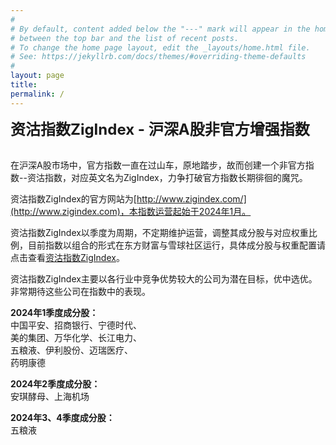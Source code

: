 ```yaml
---
#
# By default, content added below the "---" mark will appear in the home page
# between the top bar and the list of recent posts.
# To change the home page layout, edit the _layouts/home.html file.
# See: https://jekyllrb.com/docs/themes/#overriding-theme-defaults
#
layout: page
title: 
permalink: /
---
```


**<font size=5>资沽指数ZigIndex - 沪深A股非官方增强指数</font>**<br><br>

在沪深A股市场中，官方指数一直在过山车，原地踏步，故而创建一个非官方指数--资沽指数，对应英文名为ZigIndex，力争打破官方指数长期徘徊的魔咒。<br>

资沽指数ZigIndex的官方网站为[http://www.zigindex.com/](http://www.zigindex.com)，本指数运营起始于2024年1月。<br>

资沽指数ZigIndex以季度为周期，不定期维护运营，调整其成分股与对应权重比例，目前指数以组合的形式在东方财富与雪球社区运行，具体成分股与权重配置请点击查看[资沽指数ZigIndex](https://groupwap.eastmoney.com/group/simulation/info.html?zh=240170300000076403)。<br>

资沽指数ZigIndex主要以各行业中竞争优势较大的公司为潜在目标，优中选优。非常期待这些公司在指数中的表现。<br>

**2024年1季度成分股：**<br>
中国平安、招商银行、宁德时代、<br>
美的集团、万华化学、长江电力、<br>
五粮液、伊利股份、迈瑞医疗、<br>
药明康德<br>

**2024年2季度成分股：**<br>
安琪酵母、上海机场<br>

**2024年3、4季度成分股：**<br>
五粮液<br>


